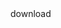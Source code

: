 <label class="usa-button download-button__wrapper">
    <div class="download-button">
        <i class="fas fa-download"></i>
        download
    </div>
</label>